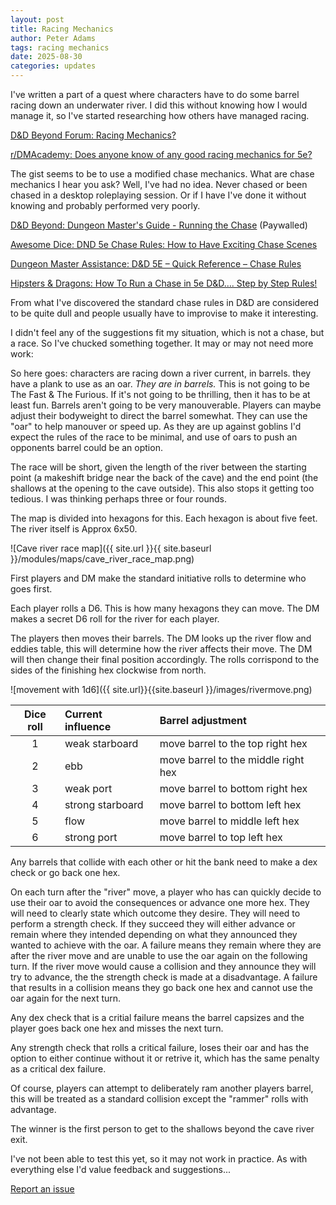 ```yaml
---
layout: post
title: Racing Mechanics
author: Peter Adams
tags: racing mechanics
date: 2025-08-30
categories: updates
---
```

I've written a part of a quest where characters have to do some barrel racing down an underwater river. I did this without knowing how I would manage it, so I've started researching how others have managed racing.

[D&D Beyond Forum: Racing Mechanics?](https://www.dndbeyond.com/forums/dungeons-dragons-discussion/dungeon-masters-only/71526-racing-mechanics)

[r/DMAcademy:  Does anyone know of any good racing mechanics for 5e?](https://www.reddit.com/r/DMAcademy/comments/x96b0o/does_anyone_know_of_any_good_racing_mechanics_for/)

The gist seems to be to use a modified chase mechanics. What are chase mechanics I hear you ask? Well, I've had no idea. Never chased or been chased in a desktop roleplaying session. Or if I have I've done it without knowing and probably performed very poorly.

[D&D Beyond: Dungeon Master's Guide - Running the Chase](https://www.dndbeyond.com/sources/dnd/dmg-2014/running-the-game#Chases) (Paywalled)

[Awesome Dice: DND 5e Chase Rules: How to Have Exciting Chase Scenes](https://www.awesomedice.com/blogs/news/dnd-5e-chase-rules)

[Dungeon Master Assistance: D&D 5E – Quick Reference – Chase Rules](https://olddungeonmaster.com/2015/01/17/dd-5e-quick-reference-chase-rules/)

[Hipsters & Dragons: How To Run a Chase in 5e D&D…. Step by Step Rules!](https://www.hipstersanddragons.com/new-chase-mechanics-5e-dnd/)

From what I've discovered the standard chase rules in D&D are considered to be quite dull and people usually have to improvise to make it interesting.

I didn't feel any of the suggestions fit my situation, which is not a chase, but a race. So I've chucked something together. It may or may not need more work:

So here goes: characters are racing down a river current, in barrels. they have a plank to use as an oar. _They are in barrels._ This is not going to be The Fast & The Furious. If it's not going to be thrilling, then it has to be at least fun. Barrels aren't going to be very manouverable. Players can maybe adjust their bodyweight to direct the barrel somewhat. They can use the "oar" to help manouver or speed up. As they are up against goblins I'd expect the rules of the race to be minimal, and use of oars to push an opponents barrel could be an option.

The race will be short, given the length of the river between the starting point (a makeshift bridge near the back of the cave) and the end point (the shallows at the opening to the cave outside). This also stops it getting too tedious. I was thinking perhaps three or four rounds.

The map is divided into hexagons for this. Each hexagon is about five feet. The river itself is Approx 6x50.

![Cave river race map]({{ site.url }}{{ site.baseurl }}/modules/maps/cave_river_race_map.png)

First players and DM make the standard initiative rolls to determine who goes first.

Each player rolls a D6. This is how many hexagons they can move. The DM makes a secret D6 roll for the river for each player.

The players then moves their barrels. The DM looks up the river flow and eddies table, this will determine how the river affects their move. The DM will then change their final position accordingly. The rolls corrispond to the sides of the finishing hex clockwise from north.

![movement with 1d6]({{ site.url}}{{site.baseurl }}/images/rivermove.png)

| Dice roll | Current influence | Barrel adjustment                     |
|:---------:|:------------------|:--------------------------------------|
|     1     | weak starboard    | move barrel to the top right hex      |
|     2     | ebb               | move barrel to the middle right hex   |
|     3     | weak port         | move barrel to bottom right hex       |
|     4     | strong starboard  | move barrel to bottom left hex        |
|     5     | flow              | move barrel to middle left hex        |
|     6     | strong port       | move barrel to top left hex           |

Any barrels that collide with each other or hit the bank need to make a dex check or go back one hex.

On each turn after the "river" move, a player who has can quickly decide to use their oar to avoid the consequences or advance one more hex. They will need to clearly state which outcome they desire. They will need to perform a strength check. If they succeed they will either advance or remain where they intended depending on what they announced they wanted to achieve with the oar. A failure means they remain where they are after the river move and are unable to use the oar again on the following turn. If the river move would cause a collision and they announce they will try to advance, the the strength check is made at a disadvantage. A failure that results in a collision means they go back one hex and cannot use the oar again for the next turn.

Any dex check that is a critial failure means the barrel capsizes and the player goes back one hex and misses the next turn.

Any strength check that rolls a critical failure, loses their oar and has the option to either continue without it or retrive it, which has the same penalty as a critical dex failure.

Of course, players can attempt to deliberately ram another players barrel, this will be treated as a standard collision except the "rammer" rolls with advantage.

The winner is the first person to get to the shallows beyond the cave river exit.

I've not been able to test this yet, so it may not work in practice. As with everything else I'd value feedback and suggestions...

[Report an issue](https://github.com/PRAEst-76/Omera/issues/new?title=Racing+Mechanics)
